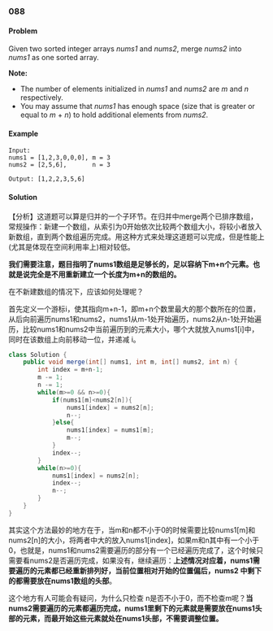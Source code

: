 ### 088

#### Problem

Given two sorted integer arrays *nums1* and *nums2*, merge *nums2* into *nums1* as one sorted array.

**Note:**

- The number of elements initialized in *nums1* and *nums2* are *m* and *n* respectively.
- You may assume that *nums1* has enough space (size that is greater or equal to *m* + *n*) to hold additional elements from *nums2*.

 

#### Example

```
Input:
nums1 = [1,2,3,0,0,0], m = 3
nums2 = [2,5,6],       n = 3

Output: [1,2,2,3,5,6]
```



#### Solution

【分析】这道题可以算是归并的一个子环节。在归并中merge两个已排序数组，常规操作：新建一个数组，从索引为0开始依次比较两个数组大小，将较小者放入新数组，直到两个数组遍历完成。用这种方式来处理这道题可以完成，但是性能上(尤其是体现在空间利用率上)相对较低。 

**我们需要注意，题目指明了nums1数组是足够长的，足以容纳下m+n个元素。也就是说完全是不用重新建立一个长度为m+n的数组的。**

在不新建数组的情况下，应该如何处理呢？

首先定义一个游标i，使其指向m+n-1，即m+n个数里最大的那个数所在的位置，从后向前遍历nums1和nums2，nums1从m-1处开始遍历，nums2从n-1处开始遍历，比较nums1和nums2中当前遍历到的元素大小，哪个大就放入nums1[i]中，同时在该数组上向前移动一位，并递减 i。

```java
class Solution {
    public void merge(int[] nums1, int m, int[] nums2, int n) {
        int index = m+n-1;
        m -= 1;
        n -= 1;
        while(m>=0 && n>=0){
            if(nums1[m]<nums2[n]){
                nums1[index] = nums2[n];
                n--;
            }else{
                nums1[index] = nums1[m];
                m--;
            }
            index--;
        }
        while(n>=0){
            nums1[index] = nums2[n];
            index--;
            n--;
        }
    }
}
```

其实这个方法最妙的地方在于，当m和n都不小于0的时候需要比较nums1[m]和nums2[n]的大小，将两者中大的放入nums1[index]，如果m和n其中有一个小于0，也就是，nums1和nums2需要遍历的部分有一个已经遍历完成了，这个时候只需要看nums2是否遍历完成，如果没有，继续遍历：**上述情况对应着，nums1需要遍历的元素都已经重新排列好，当前位置相对开始的位置偏后，nums2 中剩下的都需要放在nums1数组的头部**。

这个地方有人可能会有疑问，为什么只检查 n是否不小于0，而不检查m呢？**当nums2需要遍历的元素都遍历完成，nums1里剩下的元素就是需要放在nums1头部的元素，而最开始这些元素就处在nums1头部，不需要调整位置。**



